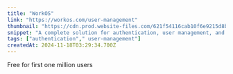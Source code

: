 ```yaml
---
title: "WorkOS"
link: "https://workos.com/user-management"
thumbnail: "https://cdn.prod.website-files.com/621f54116cab10f6e9215d8b/621f549024eb2947f6f2f7f7_Favicon%20256x256.png"
snippet: "A complete solution for authentication, user management, and provisioning. Includes custom authentication UI and APIs for user management."
tags: ["authentication"," user-management"]
createdAt: 2024-11-18T03:29:34.700Z
---
```

Free for first one million users
